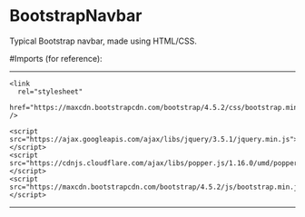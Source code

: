 # BootstrapNavbar
Typical Bootstrap navbar, made using HTML/CSS.

#Imports (for reference):
***
    <link
      rel="stylesheet"
      href="https://maxcdn.bootstrapcdn.com/bootstrap/4.5.2/css/bootstrap.min.css"
    />

    <script src="https://ajax.googleapis.com/ajax/libs/jquery/3.5.1/jquery.min.js"></script>
    <script src="https://cdnjs.cloudflare.com/ajax/libs/popper.js/1.16.0/umd/popper.min.js"></script>
    <script src="https://maxcdn.bootstrapcdn.com/bootstrap/4.5.2/js/bootstrap.min.js"></script>
***
